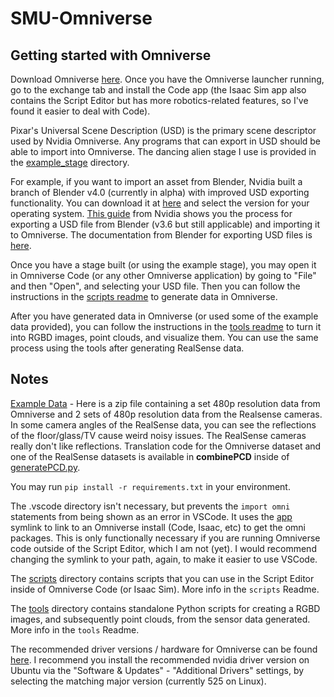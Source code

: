 # SMU-Omniverse

## Getting started with Omniverse

Download Omniverse [here](https://www.nvidia.com/en-us/omniverse/download/). Once you have the Omniverse launcher running, go to the exchange tab and install the Code app (the Isaac Sim app also contains the Script Editor but has more robotics-related features, so I've found it easier to deal with Code).

Pixar's Universal Scene Description (USD) is the primary scene descriptor used by Nvidia Omniverse. Any programs that can export in USD should be able to import into Omniverse. The dancing alien stage I use is provided in the [example_stage](example_stage) directory.

For example, if you want to import an asset from Blender, Nvidia built a branch of Blender v4.0 (currently in alpha) with improved USD exporting functionality. You can download it at [here](https://builder.blender.org/download/experimental/universal-scene-description/) and select the version for your operating system. [This guide](https://docs.omniverse.nvidia.com/con_connect/con_connect/blender.html) from Nvidia shows you the process for exporting a USD file from Blender (v3.6 but still applicable) and importing it to Omniverse. The documentation from Blender for exporting USD files is [here](https://docs.blender.org/manual/en/4.0/files/import_export/usd.html).

Once you have a stage built (or using the example stage), you may open it in Omniverse Code (or any other Omniverse application) by going to "File" and then "Open", and selecting your USD file. Then you can follow the instructions in the [scripts readme](scripts/README.md) to generate data in Omniverse.

After you have generated data in Omniverse (or used some of the example data provided), you can follow the instructions in the [tools readme](tools/README.md) to turn it into RGBD images, point clouds, and visualize them. You can use the same process using the tools after generating RealSense data.

## Notes

[Example Data]() - Here is a zip file containing a set 480p resolution data from Omniverse and 2 sets of 480p resolution data from the Realsense cameras. In some camera angles of the RealSense data, you can see the reflections of the floor/glass/TV cause weird noisy issues. The RealSense cameras really don't like reflections. Translation code for the Omniverse dataset and one of the RealSense datasets is available in **combinePCD** inside of [generatePCD.py](tools/generatePCD.py).

You may run `pip install -r requirements.txt` in your environment.

The .vscode directory isn't necessary, but prevents the `import omni` statements from being shown as an error in VSCode. It uses the [app](app) symlink to link to an Omniverse install (Code, Isaac, etc) to get the omni packages. This is only functionally necessary if you are running Omniverse code outside of the Script Editor, which I am not (yet). I would recommend changing the symlink to your path, again, to make it easier to use VSCode.

The [scripts](scripts) directory contains scripts that you can use in the Script Editor inside of Omniverse Code (or Isaac Sim). More info in the `scripts` Readme.

The [tools](tools) directory contains standalone Python scripts for creating a RGBD images, and subsequently point clouds, from the sensor data generated. More info in the `tools` Readme.

The recommended driver versions / hardware for Omniverse can be found [here](https://docs.omniverse.nvidia.com/platform/latest/common/technical-requirements.html). I recommend you install the recommended nvidia driver version on Ubuntu via the "Software & Updates" - "Additional Drivers" settings, by selecting the matching major version (currently 525 on Linux).